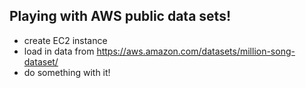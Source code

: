 ## Playing with AWS public data sets!

* create EC2 instance
* load in data from https://aws.amazon.com/datasets/million-song-dataset/
* do something with it!
